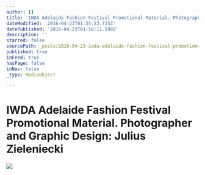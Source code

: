```yaml
---
author: []
title: 'IWDA Adelaide Fashion Festival Promotional Material. Photographer and Graphic Design: Julius Zieleniecki'
dateModified: '2016-04-23T01:55:22.725Z'
datePublished: '2016-04-23T01:56:11.599Z'
description: ''
starred: false
sourcePath: _posts/2016-04-23-iwda-adelaide-fashion-festival-promotional-material-photogr.md
published: true
inFeed: true
hasPage: false
inNav: false
_type: MediaObject

---
```

# IWDA Adelaide Fashion Festival Promotional Material. Photographer and Graphic Design: Julius Zieleniecki
![](https://the-grid-user-content.s3-us-west-2.amazonaws.com/dcfb8761-9060-4e39-a3c7-480113dadc2c.jpg)